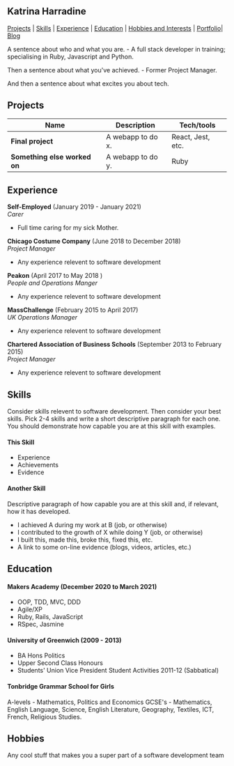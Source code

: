 ## Katrina Harradine

[Projects](#projects) | [Skills](#skills) | [Experience](#experience) | [Education](#education) | [Hobbies and Interests](#hobbies-and-interests) | [Portfolio](https://github.com/CodeRed30/portfolio)| [Blog](https://codered30.medium.com/)

A sentence about who and what you are. - A full stack developer in training; specialising in Ruby, Javascript and Python.

Then a sentence about what you've achieved. - Former Project Manager. 

And then a sentence about what excites you about tech.

## Projects

| Name                         | Description       | Tech/tools        |
| ---------------------------- | ----------------- | ----------------- |
| **Final project**            | A webapp to do x. | React, Jest, etc. |
| **Something else worked on** | A webapp to do y. | Ruby              |

## Experience

**Self-Employed** (January 2019 - January 2021)  
_Carer_

- Full time caring for my sick Mother.

**Chicago Costume Company** (June 2018 to December 2018)  
_Project Manager_

- Any experience relevent to software development

**Peakon** (April 2017 to May 2018 )  
_People and Operations Manger_

- Any experience relevent to software development

**MassChallenge** (February 2015 to April 2017)  
_UK Operations Manager_

- Any experience relevent to software development

**Chartered Association of Business Schools** (September 2013 to February 2015)  
_Project Manager_

- Any experience relevent to software development

## Skills

Consider skills relevent to software development. Then consider your best skills. Pick 2-4 skills and write a short descriptive paragraph for each one. You should demonstrate how capable you are at this skill with examples.

#### This Skill

- Experience
- Achievements
- Evidence

#### Another Skill

Descriptive paragraph of how capable you are at this skill and, if relevant, how it has developed.

- I achieved A during my work at B (job, or otherwise)
- I contributed to the growth of X while doing Y (job, or otherwise)
- I built this, made this, broke this, fixed this, etc.
- A link to some on-line evidence (blogs, videos, articles, etc.)

## Education

#### Makers Academy (December 2020 to March 2021)

- OOP, TDD, MVC, DDD
- Agile/XP
- Ruby, Rails, JavaScript
- RSpec, Jasmine

#### University of Greenwich (2009 - 2013)

- BA Hons Politics
- Upper Second Class Honours
- Students' Union Vice President Student Activities 2011-12 (Sabbatical)

#### Tonbridge Grammar School for Girls

A-levels - Mathematics, Politics and Economics
GCSE's - Mathematics, English Language, Science, English Literature, Geography, Textiles, ICT, French, Religious Studies.

## Hobbies

Any cool stuff that makes you a super part of a software development team
